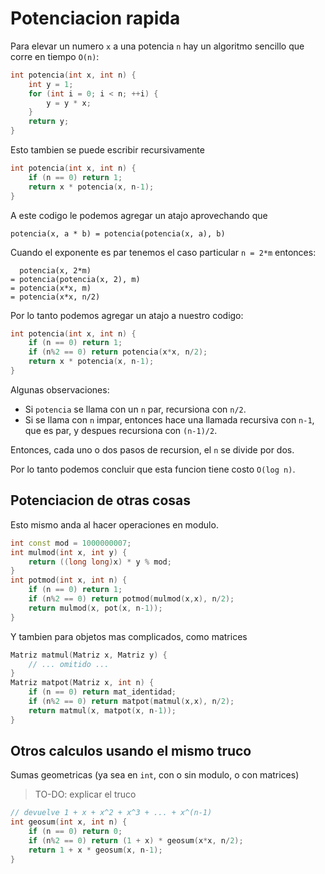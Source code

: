 
# Potenciacion rapida

Para elevar un numero `x` a una potencia `n` hay un algoritmo sencillo que
corre en tiempo `O(n)`:

```c++
int potencia(int x, int n) {
	int y = 1;
	for (int i = 0; i < n; ++i) {
		y = y * x;
	}
	return y;
}
```

Esto tambien se puede escribir recursivamente

```c++
int potencia(int x, int n) {
	if (n == 0) return 1;
	return x * potencia(x, n-1);
}
```

A este codigo le podemos agregar un atajo aprovechando que

    potencia(x, a * b) = potencia(potencia(x, a), b)

Cuando el exponente es par tenemos el caso particular `n = 2*m` entonces:

      potencia(x, 2*m)
    = potencia(potencia(x, 2), m)
    = potencia(x*x, m)
    = potencia(x*x, n/2)

Por lo tanto podemos agregar un atajo a nuestro codigo:

```c++
int potencia(int x, int n) {
	if (n == 0) return 1;
	if (n%2 == 0) return potencia(x*x, n/2);
	return x * potencia(x, n-1);
}
```

Algunas observaciones:

- Si `potencia` se llama con un `n` par, recursiona con `n/2`.
- Si se llama con `n` impar, entonces hace una llamada recursiva con `n-1`, que
  es par, y despues recursiona con `(n-1)/2`.

Entonces, cada uno o dos pasos de recursion, el `n` se divide por dos.

Por lo tanto podemos concluir que esta funcion tiene costo `O(log n)`.

## Potenciacion de otras cosas

Esto mismo anda al hacer operaciones en modulo.

```c++
int const mod = 1000000007;
int mulmod(int x, int y) {
	return ((long long)x) * y % mod;
}
int potmod(int x, int n) {
	if (n == 0) return 1;
	if (n%2 == 0) return potmod(mulmod(x,x), n/2);
	return mulmod(x, pot(x, n-1));
}
```

Y tambien para objetos mas complicados, como matrices

```c++
Matriz matmul(Matriz x, Matriz y) {
	// ... omitido ...
}
Matriz matpot(Matriz x, int n) {
	if (n == 0) return mat_identidad;
	if (n%2 == 0) return matpot(matmul(x,x), n/2);
	return matmul(x, matpot(x, n-1));
}
```

## Otros calculos usando el mismo truco

Sumas geometricas (ya sea en `int`, con o sin modulo, o con matrices)

> TO-DO: explicar el truco

```c++
// devuelve 1 + x + x^2 + x^3 + ... + x^(n-1)
int geosum(int x, int n) {
	if (n == 0) return 0;
	if (n%2 == 0) return (1 + x) * geosum(x*x, n/2);
	return 1 + x * geosum(x, n-1);
}
```
